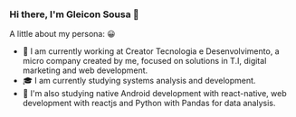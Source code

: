 ### Hi there, I'm Gleicon Sousa 👋

A little about my persona: 😀

- :dart: I am currently working at Creator Tecnologia e Desenvolvimento, a micro company created by me, focused on solutions in T.I, digital marketing and web development.
- :mortar_board: I am currently studying systems analysis and development.
- :green_book: I'm also studying native Android development with react-native, web development with reactjs and Python with Pandas for data analysis.
